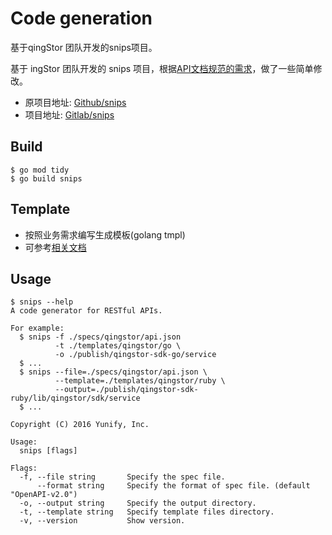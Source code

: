 # Code generation
基于qingStor 团队开发的snips项目。

基于 ingStor 团队开发的 snips 项目，根据[API文档规范的需求]()，做了一些简单修改。
- 原项目地址:  [Github/snips](https://github.com/qingstor/snips)
- 项目地址: [Gitlab/snips](https://git.internal.yunify.com/Ryan/snips)

## Build
```
$ go mod tidy
$ go build snips
```

## Template
- 按照业务需求编写生成模板(golang tmpl)
- 可参考[相关文档](/documentation/code-gen/snips.md)

## Usage

```
$ snips --help
A code generator for RESTful APIs.

For example:
  $ snips -f ./specs/qingstor/api.json
          -t ./templates/qingstor/go \
          -o ./publish/qingstor-sdk-go/service
  $ ...
  $ snips --file=./specs/qingstor/api.json \
          --template=./templates/qingstor/ruby \
          --output=./publish/qingstor-sdk-ruby/lib/qingstor/sdk/service
  $ ...

Copyright (C) 2016 Yunify, Inc.

Usage:
  snips [flags]

Flags:
  -f, --file string       Specify the spec file.
      --format string     Specify the format of spec file. (default "OpenAPI-v2.0")
  -o, --output string     Specify the output directory.
  -t, --template string   Specify template files directory.
  -v, --version           Show version.
```